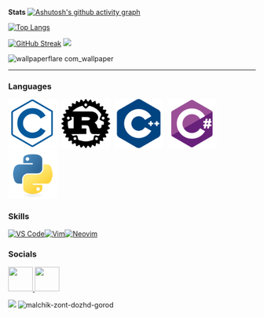 <b>Stats</b>
[![Ashutosh's github activity graph](https://github-readme-activity-graph.vercel.app/graph?username=Junsious&theme=material-palenight)](https://github.com/ashutosh00710/github-readme-activity-graph)

        
[![Top Langs](https://github-readme-stats.vercel.app/api/top-langs/?username=junsious&layout=compact&theme=tokyonight)](https://github.com/anuraghazra/github-readme-stats)

<a href="https://git.io/streak-stats"><img src="https://streak-stats.demolab.com?user=Junsious&theme=tokyonight" alt="GitHub Streak" /></a>
![](https://github-readme-stats.vercel.app/api?username=Junsious&show_icons=true&theme=tokyonight)



![wallpaperflare com_wallpaper](https://github.com/user-attachments/assets/4455bb4f-f13f-4a44-8075-ab0b94e2e9e4)


---
### Languages  

<div>
  <img src="https://github.com/devicons/devicon/blob/master/icons/c/c-line.svg" title="C" alt="C" width="100" height="100"/>&nbsp;
  <img src="https://github.com/devicons/devicon/blob/master/icons/rust/rust-original.svg" title="Rust" alt="Rust" width="100" height="100"/>&nbsp;
  <img src="https://github.com/devicons/devicon/blob/master/icons/cplusplus/cplusplus-plain.svg" title="C++" alt="C++" width="100" height="100"/>&nbsp;
  <img src="https://github.com/devicons/devicon/blob/master/icons/csharp/csharp-original.svg" title="C#" alt="C#" width="100" height="100"/>&nbsp;
  <img src="https://github.com/devicons/devicon/blob/master/icons/python/python-original.svg" title="Python" alt="Python" width="100" height="100"/>&nbsp;
</div>

### Skills 
<p align="left">
<a href="https://code.visualstudio.com/" target="_blank" rel="noreferrer"><img src="https://raw.githubusercontent.com/danielcranney/readme-generator/main/public/icons/skills/visualstudiocode.svg" width="70" height="70" alt="VS Code" /></a><a href="https://www.vim.org/" target="_blank" rel="noreferrer"><img src="https://raw.githubusercontent.com/danielcranney/readme-generator/main/public/icons/skills/vim.svg" width="70" height="70" alt="Vim" /></a><a href="https://neovim.io/" target="_blank" rel="noreferrer"><img src="https://raw.githubusercontent.com/danielcranney/readme-generator/main/public/icons/skills/neovim.svg" width="70" height="70" alt="Neovim" /></a>
                    </p>
                    

### Socials
                  
<p align="left"> <a href="https://discord.com/users/junsious" target="_blank" rel="noreferrer"> <picture> <source media="(prefers-color-scheme: dark)" srcset="https://raw.githubusercontent.com/danielcranney/readme-generator/main/public/icons/socials/discord-dark.svg" /> <source media="(prefers-color-scheme: light)" srcset="https://raw.githubusercontent.com/danielcranney/readme-generator/main/public/icons/socials/discord.svg" /> <img src="https://raw.githubusercontent.com/danielcranney/readme-generator/main/public/icons/socials/discord.svg" width="50" height="50" /> </picture> </a> <a href="https://www.github.com/junsious" target="_blank" rel="noreferrer"> <picture> <source media="(prefers-color-scheme: dark)" srcset="https://raw.githubusercontent.com/danielcranney/readme-generator/main/public/icons/socials/github-dark.svg" /> <source media="(prefers-color-scheme: light)" srcset="https://raw.githubusercontent.com/danielcranney/readme-generator/main/public/icons/socials/github.svg" /> <img src="https://raw.githubusercontent.com/danielcranney/readme-generator/main/public/icons/socials/github.svg" width="50" height="50" /> </picture> </a></p>

![](https://komarev.com/ghpvc/?username=Junsious&style=for-the-badge&color=blueviolet)
![malchik-zont-dozhd-gorod](https://github.com/user-attachments/assets/d7e6ea96-e95f-400e-893c-fdfffab632cf)

